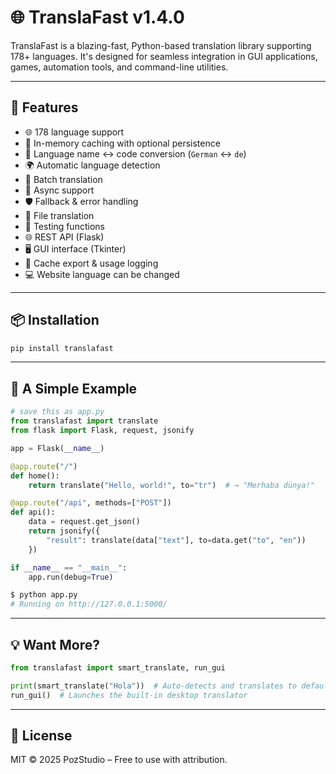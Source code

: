 # 🌐 TranslaFast v1.4.0

TranslaFast is a blazing-fast, Python-based translation library supporting 178+ languages. It's designed for seamless integration in GUI applications, games, automation tools, and command-line utilities.

---

## 🚀 Features

- 🌐 178 language support  
- 🔁 In-memory caching with optional persistence  
- 🧠 Language name ↔ code conversion (`German` ↔ `de`)  
- 🌍 Automatic language detection  
- 🧩 Batch translation  
- 🧵 Async support  
- 🛡️ Fallback & error handling  
- 📁 File translation  
- 🧪 Testing functions  
- 🌐 REST API (Flask)  
- 🖥️ GUI interface (Tkinter)  
- 💾 Cache export & usage logging  
- 💻 Website language can be changed

---

## 📦 Installation

```bash
pip install translafast
```

---

## 🧪 A Simple Example

```python
# save this as app.py
from translafast import translate
from flask import Flask, request, jsonify

app = Flask(__name__)

@app.route("/")
def home():
    return translate("Hello, world!", to="tr")  # → "Merhaba dünya!"

@app.route("/api", methods=["POST"])
def api():
    data = request.get_json()
    return jsonify({
        "result": translate(data["text"], to=data.get("to", "en"))
    })

if __name__ == "__main__":
    app.run(debug=True)
```

```bash
$ python app.py
# Running on http://127.0.0.1:5000/
```

---

## 💡 Want More?

```python
from translafast import smart_translate, run_gui

print(smart_translate("Hola"))  # Auto-detects and translates to default language
run_gui()  # Launches the built-in desktop translator
```

---

## 📘 License

MIT © 2025 PozStudio – Free to use with attribution.